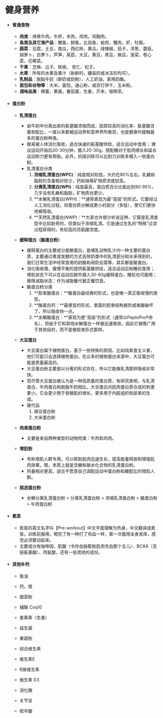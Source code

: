 # 健身营养

- #### 普通食物

  - **肉类**：烤煮牛肉，牛肝，羊肉，鸡肉，鸡胸肉。
  - **鱼类及其它海产品**：鲤鱼，鲟鱼，比目鱼，蛤肉，蟹肉，虾，牡蛎。
  - **蔬菜**：豆腐，土豆，南瓜，西红柿，黄瓜，绿辣椒，茄子，洋葱，蘑菇，胡萝卜，白箩卜，芦笋，莴苣，大豆，黄豆，黑豆，豌豆，菠菜，卷心菜，花椰菜。
  - **干果**：芝麻、瓜子、核桃、 杏仁、松子。
  - **水果**：所有的水果及果汁（新鲜的，罐装的或冰冻的均可）。
  - **乳制品**：脱脂牛奶（鲜奶或奶粉），人工奶油，家用奶酪。
  - **面包和谷物等**：大米，面包，通心粉，咸苏打饼干，玉米粉。
  - **调味品类**：蜂蜜，果酱，番茄酱，生姜，芥末，咖啡茶。

- #### 蛋白粉

  - **乳清蛋白**
    - 由牛奶中分离出来的氨基酸浓缩而成，因其较高的消化率、氨基酸含量和配比，一直以来都被运动界和营养界所推崇，也是健身时接触最多的蛋白粉种类。
    - 极易被人体消化吸收，适合快速的氨基酸供给，适合运动中食用；
      建议运动开始后20-30分钟，摄入20-30g，搭配糖对于肌肉增长和延长运动耐力更有帮助。此外，抗阻训练可以比耐力训练多摄入一些蛋白粉。
    - 乳清蛋白分类
      1. **浓缩乳清蛋白(WPC)**：纯度相对较低，大约在80%左右，乳糖和脂肪的含量相对较少，钙和钠等矿物质浓度较高。
      2. **分离乳清蛋白(WPI)**：纯度最高，蛋白质百分比能达到90-95%，几乎没有乳糖和脂肪，矿物质也更少。
      3. **水解乳清蛋白(WPH)：**通常表现为最“高级”的形式。它要经过人工消化过程，将蛋白质分解成更小的部分（多肽），使它们更快地被吸收。
      4. **天然乳清蛋白(NWP)：**大家也许很少听说这种，它算是乳清类型中比较新奇的，但类似于浓缩乳清。它是通过生乳的“特殊”过滤过程获得的，有较高的亮氨酸浓度。

  - **缓释蛋白（酪蛋白粉）**
    - 缓释蛋白的主要成分是酪蛋白，是哺乳动物乳汁内一种主要的蛋白质，主要通过煮或发酵的方式去除奶类中的乳清部分和水来得到的，我们日常生活中经常食用的奶酪和闹奶豆腐等，其实都是酪蛋白。
    - 消化吸收慢，缓慢平衡的提供氨基酸供给，适合运动后和睡前食用；增肌状态下可以在运动后额外摄入30-60g缓释蛋白，睡前也可服用；极限减脂状态：作为减脂餐代替正餐饮食。
    - 酪蛋白粉分类
      1. **胶束酪蛋白：**酪蛋白最经典的形式，也是唯一真正吸收慢的类型。
      2. **酪蛋白钙：**最便宜的形式，里面的胶束结构被热或者酸破坏了，所以吸收快一点。
      3. **水解酪蛋白：**表现为更“高级”的形式（通常以PeptoPro®命名），但由于它和其他水解蛋白一样被迅速吸收，因此它被推广用于其他目的，而不是像胶束形式那样。
  - **大豆蛋白** 
    - 大豆蛋白属于植物蛋白，基于一些特殊的原因，比如纯素食主义者，他们可能只会选择植物蛋白。在众多的植物蛋白来源中，大豆蛋白可能是质量最高的。
    - 大豆蛋白粉主要是以分离的形式存在，所以它能像乳清那样吸收非常快。
    - 而尽管大豆蛋白被认为是一种高质量的蛋白质，有研究表明，与乳清蛋白、牛肉蛋白和脱脂牛奶相比，大豆蛋白对肌肉蛋白质合成的刺激更小。它会更少用于骨骼肌的增长，更多用于内脏组织和尿素的生成。
    - 替代品
      1. 豌豆蛋白粉
      2. 大米蛋白粉

  - **肉类蛋白粉**
    - 主要是来自两种类型的动物肉类：牛肉和鸡肉。

  - **增肌粉**
    - 号称增肌人群专用，可以帮助肌肉迅速生长，提高能量释放和增强肌肉效果。嗯，本质上就是含糖和碳水化合物的乳清蛋白粉。
    - 热量相对更高，适合不愿意自己调配运动中蛋白粉和糖配比的增肌人群。

  - **挑选蛋白粉**
    - 水解分离乳清蛋白粉 > 分离乳清蛋白粉 > 浓缩乳清蛋白粉 > 酪蛋白粉 > 牛肉蛋白粉

- #### 氮泵

  - 氮泵的英文名字叫【Pre-workout】中文字面理解为热身，中文翻译成氮泵。训练前服用，喝完了有一种打了鸡血一样，第一次服用全身发痒，感觉必须要动起来。
  - 主要成分有咖啡因、肌酸（令你血脉膨胀肌肉充血那个主儿）、BCAA（支链氨基酸）、丙氨酸，还有一些其他的成份。

- #### 其他补剂

  - 鱼油

  - 钙，镁

  - 甜菜粉

  - 辅酶 Coq10

  - 姜黄素（生姜）

  - 益生菌

  - 果蔬粉

  - 综合维生素

  - 维生素E

  - B族维生素

  - 维生素 D3

  - 消化酶

  - 关节宝

  - 硫辛酸

    